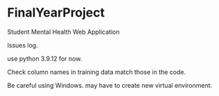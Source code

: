 # FinalYearProject
Student Mental Health Web Application 


Issues log.

use python 3.9.12 for now.

Check column names in training data match those in the code.

Be careful using Windows. may have to create new virtual environment.

